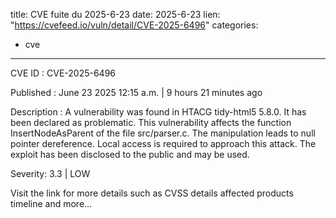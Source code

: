  
title: CVE fuite du 2025-6-23
date: 2025-6-23
lien: "https://cvefeed.io/vuln/detail/CVE-2025-6496"
categories:
  - cve
---

CVE ID : CVE-2025-6496

Published :  June 23
2025
12:15 a.m. | 9 hours
21 minutes ago

Description : A vulnerability was found in HTACG tidy-html5 5.8.0. It has been declared as problematic. This vulnerability affects the function InsertNodeAsParent of the file src/parser.c. The manipulation leads to null pointer dereference. Local access is required to approach this attack. The exploit has been disclosed to the public and may be used.

Severity: 3.3 | LOW

Visit the link for more details
such as CVSS details
affected products
timeline
and more...
